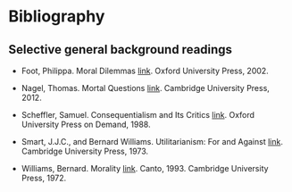 # Bibliography

## Selective general background readings

-	Foot, Philippa. Moral Dilemmas [link](https://github.com/UCL-PHIL/2047/blob/master/readings/Foot_Moral_Dilemmas.pdf?raw=true). Oxford University Press, 2002.

-	Nagel, Thomas. Mortal Questions [link](https://github.com/UCL-PHIL/2047/blob/master/readings/Thomas%20Nagel-Mortal%20Questions-Cambridge%20University%20Press%20.pdf?raw=true). Cambridge University Press, 2012.

-	Scheffler, Samuel. Consequentialism and Its Critics [link](---). Oxford University Press on Demand, 1988.

-	Smart, J.J.C., and Bernard Williams. Utilitarianism: For and Against [link](https://github.com/UCL-PHIL/2047/blob/master/readings/J._J._C._Smart%2C_Bernard_Williams_Utilitarianism_For_and_Against__1973.pdf?raw=true). Cambridge University Press, 1973.

-	Williams, Bernard. Morality [link](---). Canto, 1993. Cambridge University Press, 1972.



<!-- ### The historical backgrond  -->

<!-- Plato

Stoics

Epicureans

Aristotle

Augustine

Aquinas

Hobbes

Spinoza

Hume

Kant

Nietzsche -->


<!-- ### Some key books published since 1945 -->

<!-- ### Other books published since 1945 -->

<!-- ### Collections


## Topics


## Further topics -->


